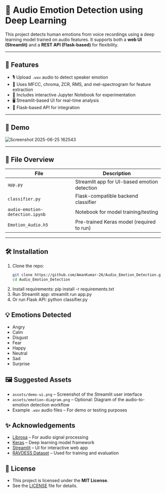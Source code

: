 # 🎵 Audio Emotion Detection using Deep Learning

This project detects human emotions from voice recordings using a deep learning model trained on audio features. It supports both a **web UI (Streamlit)** and a **REST API (Flask-based)** for flexibility.

---

## 📌 Features

- 🎙 Upload `.wav` audio to detect speaker emotion
- 🧠 Uses MFCC, chroma, ZCR, RMS, and mel-spectrogram for feature extraction
- 🧪 Includes interactive Jupyter Notebook for experimentation
- 🖥 Streamlit-based UI for real-time analysis
- 🔗 Flask-based API for integration

---

## 🚀 Demo
![Screenshot 2025-06-25 162543](https://github.com/user-attachments/assets/fc2a5ac9-0a2e-411a-9ab7-51dd53dc94d0)


---

## 📁 File Overview

| File                     | Description                              |
|--------------------------|------------------------------------------|
| `app.py`                 | Streamlit app for UI-based emotion detection |
| `classifier.py`          | Flask-compatible backend classifier        |
| `audio-emotion-detection.ipynb` | Notebook for model training/testing      |
| `Emotion_Audio.h5`       | Pre-trained Keras model (required to run) |

---

## 🛠️ Installation

1. Clone the repo:
   ```bash
   git clone https://github.com/AmanKumar-26/Audio_Emotion_Detection.git
   cd Audio_Emotion_Detection
2. Install requirements:
    pip install -r requirements.txt
3. Run Streamlit app:
    streamlit run app.py
4. Or run Flask API:
    python classifier.py

## 💡 Emotions Detected

- Angry  
- Calm  
- Disgust  
- Fear  
- Happy  
- Neutral  
- Sad  
- Surprise

## 🖼️ Suggested Assets

- `assets/demo-ui.png` – Screenshot of the Streamlit user interface
- `assets/emotion-diagram.png` – Optional: Diagram of the audio-to-emotion detection workflow
- Example `.wav` audio files – For demo or testing purposes


## ✨ Acknowledgements

- [Librosa](https://librosa.org/) – For audio signal processing
- [Keras](https://keras.io/) – Deep learning model framework
- [Streamlit](https://streamlit.io/) – UI for interactive web app
- [RAVDESS Dataset](https://zenodo.org/record/1188976) – Used for training and evaluation

## 📜 License

- This project is licensed under the **MIT License**.  
- See the [LICENSE](LICENSE) file for details.











      

